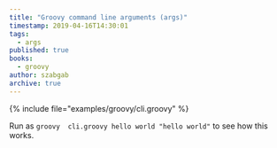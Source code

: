 ```yaml
---
title: "Groovy command line arguments (args)"
timestamp: 2019-04-16T14:30:01
tags:
  - args
published: true
books:
  - groovy
author: szabgab
archive: true
---
```




{% include file="examples/groovy/cli.groovy" %}


Run as `groovy  cli.groovy hello world "hello world"` to see how this works.

